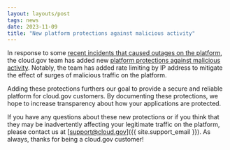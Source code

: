 ```yaml
---
layout: layouts/post
tags: news
date: 2023-11-09
title: "New platform protections against malicious activity"
---
```


In response to some [recent incidents that caused outages on the platform](https://cloudgov.statuspage.io/incidents/n212qfbrqg83), the cloud.gov team has added new [platform protections against malicious activity](/docs/technology/platform-protections). Notably, the team has added rate limiting by IP address to mitigate the effect of surges of malicious traffic on the platform.

Adding these protections furthers our goal to provide a secure and reliable platform for cloud.gov customers. By documenting these protections, we hope to increase transparency about how your applications are protected.

If you have any questions about these new protections or if you think that they may be inadvertently affecting your legitimate traffic on the platform, please contact us at [support@cloud.gov]({{ site.support_email }}). As always, thanks for being a cloud.gov customer!

